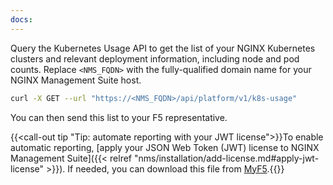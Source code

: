 ```yaml
---
docs:
---
```


Query the Kubernetes Usage API to get the list of your NGINX Kubernetes clusters and relevant deployment information, including node and pod counts. Replace `<NMS_FQDN>` with the fully-qualified domain name for your NGINX Management Suite host.

```sh
curl -X GET --url "https://<NMS_FQDN>/api/platform/v1/k8s-usage"
```

You can then send this list to your F5 representative.

{{<call-out tip "Tip: automate reporting with your JWT license">}}To enable automatic reporting, [apply your JSON Web Token (JWT) license to NGINX Management Suite]({{< relref "nms/installation/add-license.md#apply-jwt-license" >}}). If needed, you can download this file from [MyF5](https://account.f5.com/myf5).{{</call-out>}}

